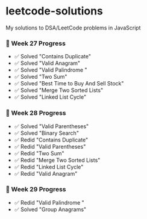 # leetcode-solutions
My solutions to DSA/LeetCode problems in JavaScript

### 🚀 Week 27 Progress
- ✅ Solved "Contains Duplicate"
- ✅ Solved "Valid Anagram"
- ✅ Solved "Valid Palindrome "
- ✅ Solved "Two Sum"
- ✅ Solved "Best Time to Buy And Sell Stock"
- ✅ Solved "Merge Two Sorted Lists"
- ✅ Solved "Linked List Cycle"

### 🚀 Week 28 Progress
- ✅ Solved "Valid Parentheses"
- ✅ Solved "Binary Search"
- ✅ Redid "Contains Duplicate"
- ✅ Redid "Valid Parentheses"
- ✅ Redid "Two Sum"
- ✅ Redid "Merge Two Sorted Lists"
- ✅ Redid "Linked List Cycle"
- ✅ Redid "Valid Anagram"


### 🚀 Week 29 Progress
- ✅ Redid "Valid Palindrome "
- ✅ Solved "Group Anagrams"

